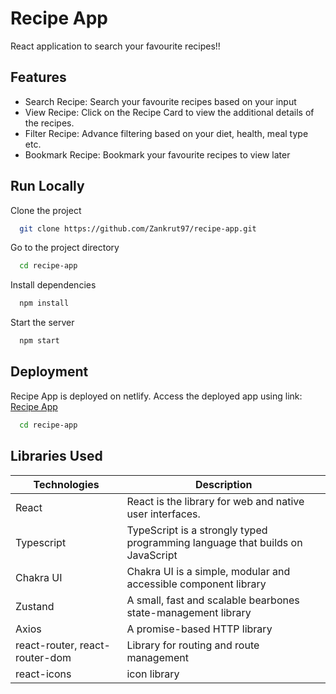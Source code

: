 # Recipe App

React application to search your favourite recipes!!

## Features

- Search Recipe: Search your favourite recipes based on your input
- View Recipe: Click on the Recipe Card to view the additional details of the recipes.
- Filter Recipe: Advance filtering based on your diet, health, meal type etc.
- Bookmark Recipe: Bookmark your favourite recipes to view later

## Run Locally

Clone the project

```bash
  git clone https://github.com/Zankrut97/recipe-app.git
```

Go to the project directory

```bash
  cd recipe-app
```

Install dependencies

```bash
  npm install
```

Start the server

```bash
  npm start
```

## Deployment

Recipe App is deployed on netlify.
Access the deployed app using link: [Recipe App](https://zankrut-recipe-app.netlify.app/)

```bash
  cd recipe-app
```

## Libraries Used

| Technologies                   | Description                                                                   |
| ------------------------------ | ----------------------------------------------------------------------------- |
| React                          | React is the library for web and native user interfaces.                      |
| Typescript                     | TypeScript is a strongly typed programming language that builds on JavaScript |
| Chakra UI                      | Chakra UI is a simple, modular and accessible component library               |
| Zustand                        | A small, fast and scalable bearbones state-management library                 |
| Axios                          | A promise-based HTTP library                                                  |
| react-router, react-router-dom | Library for routing and route management                                      |
| react-icons                    | icon library                                                                  |
